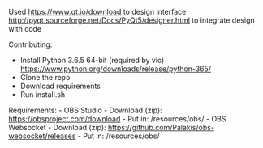
Used https://www.qt.io/download to design interface
http://pyqt.sourceforge.net/Docs/PyQt5/designer.html to integrate design with code

Contributing:
- Install Python 3.6.5 64-bit (required by vlc) https://www.python.org/downloads/release/python-365/
- Clone the repo
- Download requirements
- Run install.sh

Requirements:
	- OBS Studio
		- Download (zip): https://obsproject.com/download
		- Put in: /resources/obs/
	- OBS Websocket
		- Download (zip): https://github.com/Palakis/obs-websocket/releases
		- Put in: /resources/obs/
